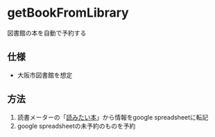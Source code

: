 # getBookFromLibrary
 図書館の本を自動で予約する

## 仕様
- 大阪市図書館を想定

## 方法
1. 読書メーターの「[読みたい本](https://bookmeter.com/users/763253/books/wish)」から情報をgoogle spreadsheetに転記
2. google spreadsheetの未予約のものを予約
